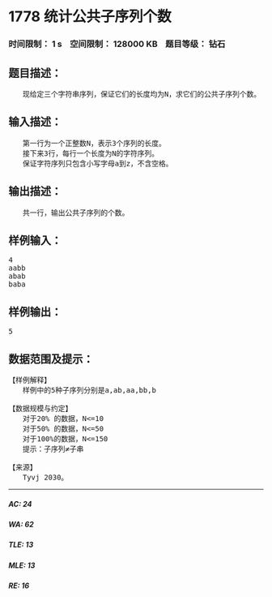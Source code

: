 # 1778 统计公共子序列个数   
### 时间限制： 1 s&nbsp;&nbsp;&nbsp;&nbsp;空间限制： 128000 KB&nbsp;&nbsp;&nbsp;&nbsp;题目等级： 钻石  
## 题目描述：  

<pre>
　　现给定三个字符串序列，保证它们的长度均为N，求它们的公共子序列个数。
</pre>
  
  
## 输入描述：  

<pre>
　　第一行为一个正整数N，表示3个序列的长度。  
　　接下来3行，每行一个长度为N的字符序列。  
　　保证字符序列只包含小写字母a到z，不含空格。
</pre>
  
  
## 输出描述：  

<pre>
　　共一行，输出公共子序列的个数。
</pre>
  
  
## 样例输入：  

<pre>
4  
aabb  
abab  
baba
</pre>
  
  
## 样例输出：  

<pre>
5
</pre>
  
  
## 数据范围及提示：  

<pre>
【样例解释】
　　样例中的5种子序列分别是a,ab,aa,bb,b
 
【数据规模与约定】
　　对于20% 的数据，N<=10  
　　对于50% 的数据，N<=50  
　　对于100%的数据，N<=150
　　提示：子序列≠子串
 
【来源】
　　Tyvj 2030。
</pre>
  
  
***  

##### AC: 24  
##### WA: 62  
##### TLE: 13  
##### MLE: 13  
##### RE: 16  
